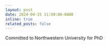 ```yaml
---
layout: post
date: 2024-04-15 11:59:00-0400
inline: true
related_posts: false
---
```


Committed to Northwestern University for PhD
